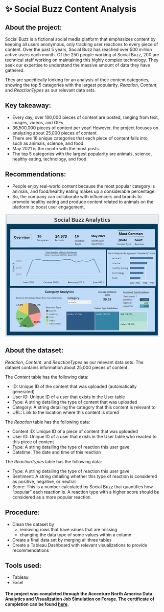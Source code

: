 # ✨ Social Buzz Content Analysis

## About the project:
Social Buzz is a fictional social media platform that emphasizes content by keeping all users anonymous, only tracking user reactions to every piece of content. Over the past 5 years, Social Buzz has reached over 500 million active users each month. 
Of the 250 people working at Social Buzz, 200 are technical staff working on maintaining this highly complex technology. They seek our expertise to understand the massive amount of data they have gathered. 

They are specifically looking for an analysis of their content categories, showing the top 5 categories with the largest popularity. *Reaction*, *Content*, and *ReactionTypes* as our relevant data sets.

## Key takeaway: 
- Every day, over 100,000 pieces of content are posted, ranging from text, images, videos, and GIFs.
- 36,500,000 pieces of content per year! However, the project focuses on analyzing about 25,000 pieces of content.
- There are 16 unique categories that each piece of content falls into, such as animals, science, and food.
- May 2021 is the month with the most posts.
- The top 5 categories with the largest popularity are animals, science, healthy eating, technology, and food.
  
## Recommendations:
- People enjoy real-world content because the most popular category is animals, and food/healthy eating makes up a considerable percentage.
- So, the company can collaborate with influencers and brands to promote healthy eating and produce content related to animals on the platform to boost user engagement.

![Screenshot](Tableau.png)

## About the dataset:
*Reaction*, *Content*, and *ReactionTypes* as our relevant data sets. The dataset contains information about 25,000 pieces of content.

The *Content* table has the following data: 
  - ID: Unique ID of the content that was uploaded (automatically generated)
  - User ID: Unique ID of a user that exists in the User table
  - Type: A string detailing the type of content that was uploaded
  - Category: A string detailing the category that this content is relevant to
  - URL: Link to the location where this content is stored

The *Reaction* table has the following data: 
  - Content ID: Unique ID of a piece of content that was uploaded
  - User ID: Unique ID of a user that exists in the User table who reacted to this piece of content
  - Type: A string detailing the type of reaction this user gave
  - Datetime: The date and time of this reaction

The *ReactionTypes* table has the following data: 
  - Type: A string detailing the type of reaction this user gave
  - Sentiment: A string detailing whether this type of reaction is considered as positive, negative, or neutral
  - Score: This is a number calculated by Social Buzz that quantifies how “popular” each reaction is. A reaction type with a higher score should be considered as a more popular reaction.

## Procedure:
* Clean the dataset by
  - removing rows that have values that are missing
  - changing the data type of some values within a column
* Create a final data set by merging all three tables 
* Create a Tableau Dashboard with relevant visualizations to provide recommendations


## Tools used:
* Tableau
* Excel

#### The project was completed through the Accenture North America Data Analytics and Visualization Job Simulation on Forage. The certificate of completion can be found [here](Accenture.pdf).
